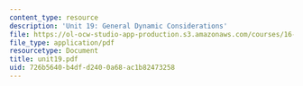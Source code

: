 ```yaml
---
content_type: resource
description: 'Unit 19: General Dynamic Considerations'
file: https://ol-ocw-studio-app-production.s3.amazonaws.com/courses/16-20-structural-mechanics-fall-2002/726b5640b4dfd2400a68ac1b82473258_unit19.pdf
file_type: application/pdf
resourcetype: Document
title: unit19.pdf
uid: 726b5640-b4df-d240-0a68-ac1b82473258
---
```

